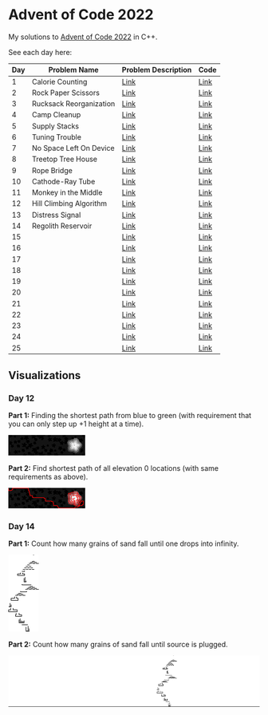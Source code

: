 # Advent of Code 2022

My solutions to [Advent of Code 2022](https://adventofcode.com/2022) in C++. 

See each day here:

| Day | Problem Name | Problem Description | Code |
| --- | ------------ | ------------------- | ---- |
| 1 | Calorie Counting | [Link](https://adventofcode.com/2022/day/1) | [Link](src/dec01.cc) |
| 2 | Rock Paper Scissors | [Link](https://adventofcode.com/2022/day/2) | [Link](src/dec02.cc) |
| 3 | Rucksack Reorganization | [Link](https://adventofcode.com/2022/day/3) | [Link](src/dec03.cc) |
| 4 | Camp Cleanup | [Link](https://adventofcode.com/2022/day/4) | [Link](src/dec04.cc) |
| 5 | Supply Stacks | [Link](https://adventofcode.com/2022/day/5) | [Link](src/dec05.cc) |
| 6 | Tuning Trouble | [Link](https://adventofcode.com/2022/day/6) | [Link](src/dec06.cc) |
| 7 | No Space Left On Device | [Link](https://adventofcode.com/2022/day/7) | [Link](src/dec07.cc) |
| 8 | Treetop Tree House | [Link](https://adventofcode.com/2022/day/8) | [Link](src/dec08.cc) |
| 9 | Rope Bridge | [Link](https://adventofcode.com/2022/day/9) | [Link](src/dec09.cc) |
| 10 | Cathode-Ray Tube | [Link](https://adventofcode.com/2022/day/10) | [Link](src/dec10.cc) |
| 11 | Monkey in the Middle | [Link](https://adventofcode.com/2022/day/11) | [Link](src/dec11.cc) |
| 12 | Hill Climbing Algorithm | [Link](https://adventofcode.com/2022/day/12) | [Link](src/dec12.cc) |
| 13 | Distress Signal | [Link](https://adventofcode.com/2022/day/13) | [Link](src/dec13.cc) |
| 14 | Regolith Reservoir | [Link](https://adventofcode.com/2022/day/14) | [Link](src/dec14.cc) |
| 15 |  | [Link](https://adventofcode.com/2022/day/15) | [Link](src/dec15.cc) |
| 16 |  | [Link](https://adventofcode.com/2022/day/16) | [Link](src/dec16.cc) |
| 17 |  | [Link](https://adventofcode.com/2022/day/17) | [Link](src/dec17.cc) |
| 18 |  | [Link](https://adventofcode.com/2022/day/18) | [Link](src/dec18.cc) |
| 19 |  | [Link](https://adventofcode.com/2022/day/19) | [Link](src/dec19.cc) |
| 20 |  | [Link](https://adventofcode.com/2022/day/20) | [Link](src/dec20.cc) |
| 21 |  | [Link](https://adventofcode.com/2022/day/21) | [Link](src/dec21.cc) |
| 22 |  | [Link](https://adventofcode.com/2022/day/22) | [Link](src/dec22.cc) |
| 23 |  | [Link](https://adventofcode.com/2022/day/23) | [Link](src/dec23.cc) |
| 24 |  | [Link](https://adventofcode.com/2022/day/24) | [Link](src/dec24.cc) |
| 25 |  | [Link](https://adventofcode.com/2022/day/25) | [Link](src/dec25.cc) |


## Visualizations


### Day 12
__Part 1:__ Finding the shortest path from blue to green (with requirement that you can only step up +1 height
at a time).

![Dec 12 2022 Part 1](figs/dec12/part1.gif)

__Part 2:__ Find shortest path of all elevation 0 locations (with same requirements as above).

![Dec 12 2022 Part 2](figs/dec12/part2.gif)

### Day 14
__Part 1:__ Count how many grains of sand fall until one drops into infinity.

![Dec 12 2022 Part 1](figs/dec14/part1.gif)

__Part 2:__ Count how many grains of sand fall until source is plugged.

![Dec 12 2022 Part 2](figs/dec14/part2.gif)
